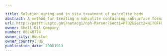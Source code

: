 ```yaml
---

title: Solution mining and in situ treatment of nahcolite beds
abstract: A method for treating a nahcolite containing subsurface formation includes solution mining a first nahcolite bed above a hydrocarbon containing layer using a plurality of first solution mining wells. A second nahcolite bed is solution mined below the hydrocarbon containing layer using a plurality of second solution mining wells. At least one of the first solution mining wells is converted into a production well. The hydrocarbon containing layer is heated using a plurality of heaters. Formation fluid is produced from at least one converted first solution mining well.
url: http://patft.uspto.gov/netacgi/nph-Parser?Sect1=PTO2&Sect2=HITOFF&p=1&u=%2Fnetahtml%2FPTO%2Fsearch-adv.htm&r=1&f=G&l=50&d=PALL&S1=08240774&OS=08240774&RS=08240774
owner: Shell Oil Company
number: 08240774
owner_city: Houston
owner_country: US
publication_date: 20081013
---
```

